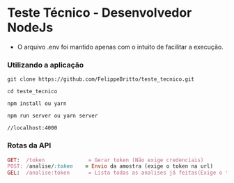 # Teste Técnico -  Desenvolvedor NodeJs

* O arquivo .env foi mantido apenas com o intuito de facilitar a execução.

### Utilizando a aplicação
```JS
git clone https://github.com/FelippeBritto/teste_tecnico.git

cd teste_tecnico

npm install ou yarn

npm run server ou yarn server

//localhost:4000
```
### Rotas da API

``` RUBY
GET:  /token              = Gerar token (Não exige credenciais)
POST: /analise/:token    = Envio da amostra (exige o token na url)
GEL:  /analise:token      = Lista todas as analises já feitas(Exige o token na url)

```
